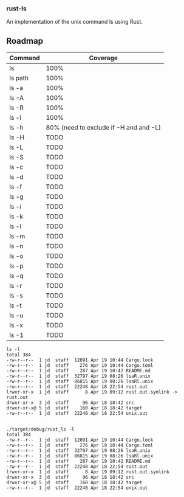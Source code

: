 ### rust-ls
An implementation of the unix command ls using Rust.

## Roadmap
| Command  | Coverage |
| ------------- | ------------- |
| ls  | 100%  |
| ls path  | 100%  |
| ls -a   | 100%  |
| ls -A   | 100%  |
| ls -R   | 100%  |
| ls -l   | 100%  |
| ls -h   | 80% (need to exclude if -H and and -L)  |
| ls -H   | TODO  |
| ls -L   | TODO  |
| ls -S   | TODO  |
| ls -c   | TODO  |
| ls -d   | TODO  |
| ls -f   | TODO  |
| ls -g   | TODO  |
| ls -i   | TODO  |
| ls -k   | TODO  |
| ls -l   | TODO  |
| ls -m   | TODO  |
| ls -n   | TODO  |
| ls -o   | TODO  |
| ls -p   | TODO  |
| ls -q   | TODO  |
| ls -r   | TODO  |
| ls -s   | TODO  |
| ls -t   | TODO  |
| ls -u   | TODO  |
| ls -x   | TODO  |
| ls -1   | TODO  |

```
ls -l                                             
total 384
-rw-r--r--  1 jd  staff  12091 Apr 19 10:44 Cargo.lock
-rw-r--r--  1 jd  staff    276 Apr 19 10:44 Cargo.toml
-rw-r--r--  1 jd  staff    287 Apr 19 10:42 README.md
-rw-r--r--  1 jd  staff  32797 Apr 19 08:26 lsaR.unix
-rw-r--r--  1 jd  staff  86815 Apr 19 08:26 lsaRl.unix
-rw-r--r--  1 jd  staff  22248 Apr 18 22:54 rust.out
lrwxr-xr-x  1 jd  staff      8 Apr 19 09:12 rust.out.symlink -> rust.out
drwxr-xr-x  3 jd  staff     96 Apr 18 18:42 src
drwxr-xr-x@ 5 jd  staff    160 Apr 18 18:42 target
-rw-r--r--  1 jd  staff  22248 Apr 18 22:54 unix.out


./target/debug/rust_ls -l  
total 384
-rw-r--r--  1 jd  staff  12091 Apr 19 10:44 Cargo.lock
-rw-r--r--  1 jd  staff    276 Apr 19 10:44 Cargo.toml
-rw-r--r--  1 jd  staff  32797 Apr 19 08:26 lsaR.unix
-rw-r--r--  1 jd  staff  86815 Apr 19 08:26 lsaRl.unix
-rw-r--r--  1 jd  staff    287 Apr 19 10:42 README.md
-rw-r--r--  1 jd  staff  22248 Apr 18 22:54 rust.out
lrwxr-xr-x  1 jd  staff      8 Apr 19 09:12 rust.out.symlink
drwxr-xr-x  3 jd  staff     96 Apr 18 18:42 src
drwxr-xr-x@ 5 jd  staff    160 Apr 18 18:42 target
-rw-r--r--  1 jd  staff  22248 Apr 18 22:54 unix.out
```
